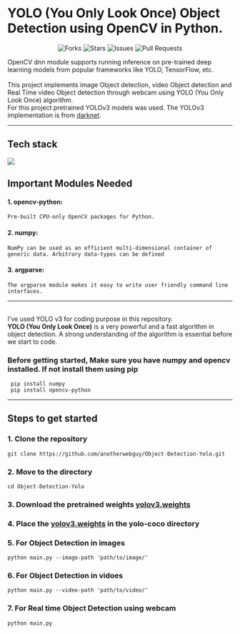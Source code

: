 # YOLO (You Only Look Once) Object Detection using OpenCV in Python.

<div align="center">

![Forks](https://img.shields.io/github/forks/anotherwebguy/Object-Detection-Yolo)
![Stars](https://img.shields.io/github/stars/anotherwebguy/Object-Detection-Yolo)
![Issues](https://img.shields.io/github/issues/anotherwebguy/Object-Detection-Yolo)
![Pull Requests](https://img.shields.io/github/issues-pr/anotherwebguy/Object-Detection-Yolo?) 

</div>

OpenCV dnn module supports running inference on pre-trained deep learning models from popular frameworks like YOLO, TensorFlow, etc.<br><br>
This project implements image Object detection, video Object detection and Real Time video Object detection through webcam using YOLO (You Only Look Once) algorithm.<br>
For this project pretrained YOLOv3 models was used. The YOLOv3 implementation is from [darknet](https://github.com/pjreddie/darknet).

----
## Tech stack

<img src="https://img.shields.io/badge/python-%230175C2.svg?&style=for-the-badge&logo=python&logoColor=white"/>

## Important Modules Needed
#### 1. opencv-python:
    Pre-built CPU-only OpenCV packages for Python.
#### 2. numpy:
    NumPy can be used as an efficient multi-dimensional container of generic data. Arbitrary data-types can be defined
#### 3. argparse:
    The argparse module makes it easy to write user friendly command line interfaces.

----
<br>
I've used YOLO v3 for coding purpose in this repository.<br>
<b>YOLO (You Only Look Once)</b> is a very powerful and a fast algorithm in object detection. A strong understanding of the algorithm is essential before we start to code.<br>

### Before getting started, Make sure you have numpy and opencv installed. If not install them using pip
     pip install numpy
     pip install opencv-python
     
----     


## Steps to get started
### 1. Clone the repository
    git clone https://github.com/anotherwebguy/Object-Detection-Yolo.git
### 2. Move to the directory
    cd Object-Detection-Yolo
### 3. Download the pretrained weights [yolov3.weights](https://www.youtube.com/redirect?event=video_description&redir_token=QUFFLUhqazYyNXpuSk9SdjZTY3pfQWM1YzB2c2FMRm9DZ3xBQ3Jtc0ttSW1mTkxiY0c4U3NZR1hlYUJRRTJQZVUyWXNJemkzQTlIeThqMWNNUENkZkQ5X3o5YTdFRnNUYTRISzVjX3U2ZlgyVWF5c3AtekpoRkhnZy1VcjJ4QXRmNHNtNEpGNkNsQlg1VkwtU25ld0RzTXUxYw&q=https%3A%2F%2Fpjreddie.com%2Fmedia%2Ffiles%2Fyolov3.weights)
### 4. Place the [yolov3.weights](https://www.youtube.com/redirect?event=video_description&redir_token=QUFFLUhqazYyNXpuSk9SdjZTY3pfQWM1YzB2c2FMRm9DZ3xBQ3Jtc0ttSW1mTkxiY0c4U3NZR1hlYUJRRTJQZVUyWXNJemkzQTlIeThqMWNNUENkZkQ5X3o5YTdFRnNUYTRISzVjX3U2ZlgyVWF5c3AtekpoRkhnZy1VcjJ4QXRmNHNtNEpGNkNsQlg1VkwtU25ld0RzTXUxYw&q=https%3A%2F%2Fpjreddie.com%2Fmedia%2Ffiles%2Fyolov3.weights) in the yolo-coco directory   
### 5. For Object Detection in images
    python main.py --image-path 'path/to/image/'
### 6. For Object Detection in vidoes
    python main.py --video-path 'path/to/video/'
### 7. For Real time Object Detection using webcam
    python main.py    


